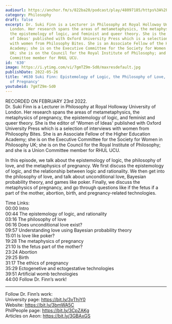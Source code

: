 ```yaml
---
audiourl: https://anchor.fm/s/822ba20/podcast/play/48097185/https%3A%2F%2Fd3ctxlq1ktw2nl.cloudfront.net%2Fstaging%2F2022-1-23%2Fbda0af95-41f0-4642-7ef5-af39adcd16df.m4a
category: Philosophy
draft: false
excerpt: Dr. Suki Finn is a Lecturer in Philosophy at Royal Holloway University of
  London. Her research spans the areas of metametaphysics, the metaphysics of pregnancy,
  the epistemology of logic, and feminist and queer theory. She is the editor of 'Women
  of Ideas' published with Oxford University Press which is a selection of interviews
  with women from Philosophy Bites. She is an Associate Fellow of the Higher Education
  Academy; she is on the Executive Committee for the Society for Women in Philosophy
  UK; she is on the Council for the Royal Institute of Philosophy; and she is a Union
  Committee member for RHUL UCU.
id: '630'
image: https://i.ytimg.com/vi/7gmTZ9m-Sd0/maxresdefault.jpg
publishDate: 2022-05-26
title: '#630 Suki Finn: Epistemology of Logic, the Philosophy of Love, and the Metaphysics
  of Pregnancy'
youtubeid: 7gmTZ9m-Sd0
---
```

<div class="timelinks">

RECORDED ON FEBRUARY 23rd 2022.  
Dr. Suki Finn is a Lecturer in Philosophy at Royal Holloway University of London. Her research spans the areas of metametaphysics, the metaphysics of pregnancy, the epistemology of logic, and feminist and queer theory. She is the editor of 'Women of Ideas' published with Oxford University Press which is a selection of interviews with women from Philosophy Bites. She is an Associate Fellow of the Higher Education Academy; she is on the Executive Committee for the Society for Women in Philosophy UK; she is on the Council for the Royal Institute of Philosophy; and she is a Union Committee member for RHUL UCU.

In this episode, we talk about the epistemology of logic, the philosophy of love, and the metaphysics of pregnancy. We first discuss the epistemology of logic, and the relationship between logic and rationality. We then get into the philosophy of love, and talk about unconditional love, Bayesian probability theory, and games like poker. Finally, we discuss the metaphysics of pregnancy, and go through questions like if the fetus if a part of the mother, abortion, birth, and pregnancy-related technologies.

Time Links:  
<time>00:00</time> Intro  
<time>00:44</time> The epistemology of logic, and rationality  
<time>03:16</time> The philosophy of love  
<time>06:16</time> Does unconditional love exist?  
<time>09:57</time> Understanding love using Bayesian probability theory  
<time>15:01</time> Is love like poker?  
<time>19:28</time> The metaphysics of pregnancy  
<time>21:10</time> Is the fetus part of the mother?  
<time>23:24</time> Abortion  
<time>29:25</time> Birth  
<time>31:17</time> The ethics of pregnancy  
<time>35:29</time> Ectogenetive and ectogestative technologies  
<time>39:51</time> Artificial womb technologies  
<time>44:00</time> Follow Dr. Finn’s work!

---

Follow Dr. Finn’s work:  
University page: https://bit.ly/3vThjY0  
Website: https://bit.ly/3bmWA5C  
PhilPeople page: https://bit.ly/3CpZAKg  
Articles on Aeon: https://bit.ly/3GBAxGS
</div>

